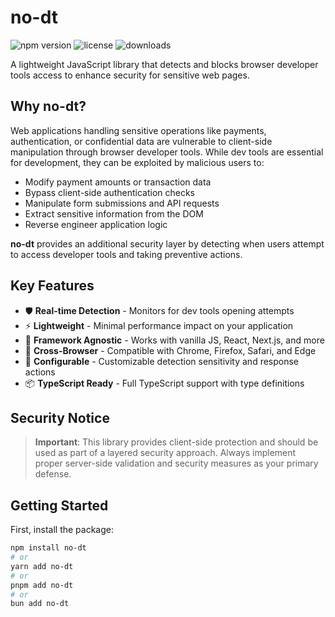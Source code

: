 # no-dt

![npm version](https://img.shields.io/npm/v/no-dt)
![license](https://img.shields.io/npm/l/no-dt)
![downloads](https://img.shields.io/npm/dm/no-dt)

A lightweight JavaScript library that detects and blocks browser developer tools access to enhance security for sensitive web pages.

## Why no-dt?

Web applications handling sensitive operations like payments, authentication, or confidential data are vulnerable to client-side manipulation through browser developer tools. While dev tools are essential for development, they can be exploited by malicious users to:

- Modify payment amounts or transaction data
- Bypass client-side authentication checks
- Manipulate form submissions and API requests
- Extract sensitive information from the DOM
- Reverse engineer application logic

**no-dt** provides an additional security layer by detecting when users attempt to access developer tools and taking preventive actions.

## Key Features

- 🛡️ **Real-time Detection** - Monitors for dev tools opening attempts
- ⚡ **Lightweight** - Minimal performance impact on your application
- 🔧 **Framework Agnostic** - Works with vanilla JS, React, Next.js, and more
- 📱 **Cross-Browser** - Compatible with Chrome, Firefox, Safari, and Edge
- 🎯 **Configurable** - Customizable detection sensitivity and response actions
- 📦 **TypeScript Ready** - Full TypeScript support with type definitions

## Security Notice

> **Important**: This library provides client-side protection and should be used as part of a layered security approach. Always implement proper server-side validation and security measures as your primary defense.

## Getting Started

First, install the package:

```bash
npm install no-dt
# or
yarn add no-dt
# or
pnpm add no-dt
# or
bun add no-dt